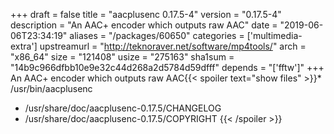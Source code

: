 +++
draft = false
title = "aacplusenc 0.17.5-4"
version = "0.17.5-4"
description = "An AAC+ encoder which outputs raw AAC"
date = "2019-06-06T23:34:19"
aliases = "/packages/60650"
categories = ['multimedia-extra']
upstreamurl = "http://teknoraver.net/software/mp4tools/"
arch = "x86_64"
size = "121408"
usize = "275163"
sha1sum = "14b9c966dfbb10e9e32c44d268a2d5784d59dfff"
depends = "['fftw']"
+++
An AAC+ encoder which outputs raw AAC{{< spoiler text="show files" >}}* /usr/bin/aacplusenc
* /usr/share/doc/aacplusenc-0.17.5/CHANGELOG
* /usr/share/doc/aacplusenc-0.17.5/COPYRIGHT
{{< /spoiler >}}